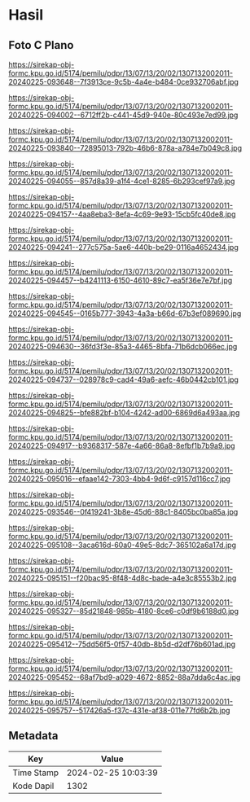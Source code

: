 # Hasil

## Foto C Plano

https://sirekap-obj-formc.kpu.go.id/5174/pemilu/pdpr/13/07/13/20/02/1307132002011-20240225-093648--7f3913ce-9c5b-4a4e-b484-0ce932706abf.jpg

https://sirekap-obj-formc.kpu.go.id/5174/pemilu/pdpr/13/07/13/20/02/1307132002011-20240225-094002--6712ff2b-c441-45d9-940e-80c493e7ed99.jpg

https://sirekap-obj-formc.kpu.go.id/5174/pemilu/pdpr/13/07/13/20/02/1307132002011-20240225-093840--72895013-792b-46b6-878a-a784e7b049c8.jpg

https://sirekap-obj-formc.kpu.go.id/5174/pemilu/pdpr/13/07/13/20/02/1307132002011-20240225-094055--857d8a39-a1f4-4ce1-8285-6b293cef97a9.jpg

https://sirekap-obj-formc.kpu.go.id/5174/pemilu/pdpr/13/07/13/20/02/1307132002011-20240225-094157--4aa8eba3-8efa-4c69-9e93-15cb5fc40de8.jpg

https://sirekap-obj-formc.kpu.go.id/5174/pemilu/pdpr/13/07/13/20/02/1307132002011-20240225-094241--277c575a-5ae6-440b-be29-0116a4652434.jpg

https://sirekap-obj-formc.kpu.go.id/5174/pemilu/pdpr/13/07/13/20/02/1307132002011-20240225-094457--b4241113-6150-4610-89c7-ea5f36e7e7bf.jpg

https://sirekap-obj-formc.kpu.go.id/5174/pemilu/pdpr/13/07/13/20/02/1307132002011-20240225-094545--0165b777-3943-4a3a-b66d-67b3ef089690.jpg

https://sirekap-obj-formc.kpu.go.id/5174/pemilu/pdpr/13/07/13/20/02/1307132002011-20240225-094630--36fd3f3e-85a3-4465-8bfa-71b6dcb066ec.jpg

https://sirekap-obj-formc.kpu.go.id/5174/pemilu/pdpr/13/07/13/20/02/1307132002011-20240225-094737--028978c9-cad4-49a6-aefc-46b0442cb101.jpg

https://sirekap-obj-formc.kpu.go.id/5174/pemilu/pdpr/13/07/13/20/02/1307132002011-20240225-094825--bfe882bf-b104-4242-ad00-6869d6a493aa.jpg

https://sirekap-obj-formc.kpu.go.id/5174/pemilu/pdpr/13/07/13/20/02/1307132002011-20240225-094917--b9368317-587e-4a66-86a8-8efbf1b7b9a9.jpg

https://sirekap-obj-formc.kpu.go.id/5174/pemilu/pdpr/13/07/13/20/02/1307132002011-20240225-095016--efaae142-7303-4bb4-9d6f-c9157d116cc7.jpg

https://sirekap-obj-formc.kpu.go.id/5174/pemilu/pdpr/13/07/13/20/02/1307132002011-20240225-093546--0f419241-3b8e-45d6-88c1-8405bc0ba85a.jpg

https://sirekap-obj-formc.kpu.go.id/5174/pemilu/pdpr/13/07/13/20/02/1307132002011-20240225-095108--3aca616d-60a0-49e5-8dc7-365102a6a17d.jpg

https://sirekap-obj-formc.kpu.go.id/5174/pemilu/pdpr/13/07/13/20/02/1307132002011-20240225-095151--f20bac95-8f48-4d8c-bade-a4e3c85553b2.jpg

https://sirekap-obj-formc.kpu.go.id/5174/pemilu/pdpr/13/07/13/20/02/1307132002011-20240225-095327--85d21848-985b-4180-8ce6-c0df9b6188d0.jpg

https://sirekap-obj-formc.kpu.go.id/5174/pemilu/pdpr/13/07/13/20/02/1307132002011-20240225-095412--75dd56f5-0f57-40db-8b5d-d2df76b601ad.jpg

https://sirekap-obj-formc.kpu.go.id/5174/pemilu/pdpr/13/07/13/20/02/1307132002011-20240225-095452--68af7bd9-a029-4672-8852-88a7dda6c4ac.jpg

https://sirekap-obj-formc.kpu.go.id/5174/pemilu/pdpr/13/07/13/20/02/1307132002011-20240225-095757--517426a5-f37c-431e-af38-011e77fd6b2b.jpg


## Metadata

| Key        | Value               |
| ---------- | ------------------- |
| Time Stamp | 2024-02-25 10:03:39 |
| Kode Dapil | 1302                |



